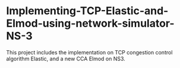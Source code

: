 # Implementing-TCP-Elastic-and-Elmod-using-network-simulator-NS-3
This project includes the implementation on TCP congestion control algorithm Elastic, and a new CCA Elmod on NS3.
